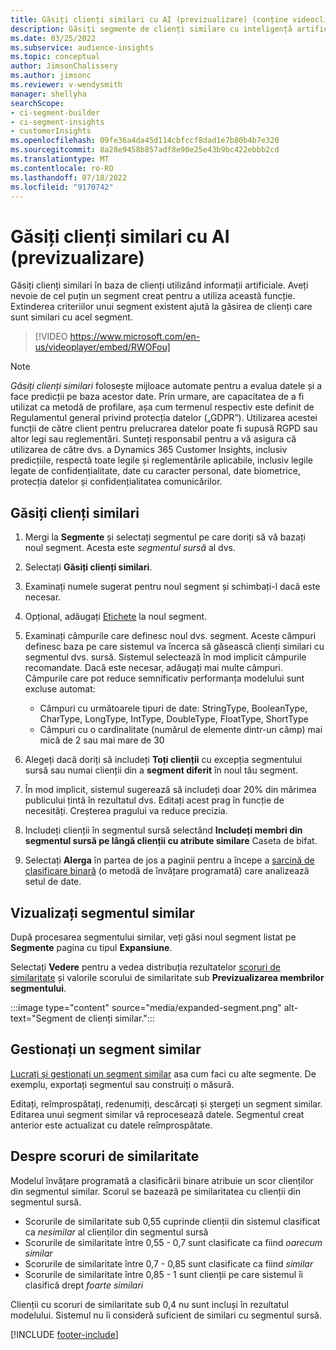```yaml
---
title: Găsiți clienți similari cu AI (previzualizare) (conține videoclip)
description: Găsiți segmente de clienți similare cu inteligență artificială.
ms.date: 03/25/2022
ms.subservice: audience-insights
ms.topic: conceptual
author: JimsonChalissery
ms.author: jimsonc
ms.reviewer: v-wendysmith
manager: shellyha
searchScope:
- ci-segment-builder
- ci-segment-insights
- customerInsights
ms.openlocfilehash: 09fe36a4da45d114cbfccf8dad1e7b80b4b7e320
ms.sourcegitcommit: 8a28e9458b857adf8e90e25e43b9bc422ebbb2cd
ms.translationtype: MT
ms.contentlocale: ro-RO
ms.lasthandoff: 07/18/2022
ms.locfileid: "9170742"
---
```

# <a name="find-similar-customers-with-ai-preview"></a>Găsiți clienți similari cu AI (previzualizare)

Găsiți clienți similari în baza de clienți utilizând informații artificiale. Aveți nevoie de cel puțin un segment creat pentru a utiliza această funcție. Extinderea criteriilor unui segment existent ajută la găsirea de clienți care sunt similari cu acel segment.

> [!VIDEO https://www.microsoft.com/en-us/videoplayer/embed/RWOFou]

> [!NOTE]
> *Găsiți clienți similari* folosește mijloace automate pentru a evalua datele și a face predicții pe baza acestor date. Prin urmare, are capacitatea de a fi utilizat ca metodă de profilare, așa cum termenul respectiv este definit de Regulamentul general privind protecția datelor („GDPR”). Utilizarea acestei funcții de către client pentru prelucrarea datelor poate fi supusă RGPD sau altor legi sau reglementări. Sunteți responsabil pentru a vă asigura că utilizarea de către dvs. a Dynamics 365 Customer Insights, inclusiv predicțiile, respectă toate legile și reglementările aplicabile, inclusiv legile legate de confidențialitate, date cu caracter personal, date biometrice, protecția datelor și confidențialitatea comunicărilor.

## <a name="find-similar-customers"></a>Găsiți clienți similari

1. Mergi la **Segmente** și selectați segmentul pe care doriți să vă bazați noul segment. Acesta este *segmentul sursă* al dvs.

1. Selectați **Găsiți clienți similari**.

1. Examinați numele sugerat pentru noul segment și schimbați-l dacă este necesar.

1. Opțional, adăugați [Etichete](work-with-tags-columns.md#manage-tags) la noul segment.

1. Examinați câmpurile care definesc noul dvs. segment. Aceste câmpuri definesc baza pe care sistemul va încerca să găsească clienți similari cu segmentul dvs. sursă. Sistemul selectează în mod implicit câmpurile recomandate. Dacă este necesar, adăugați mai multe câmpuri.
  Câmpurile care pot reduce semnificativ performanța modelului sunt excluse automat:
  
   - Câmpuri cu următoarele tipuri de date: StringType, BooleanType, CharType, LongType, IntType, DoubleType, FloatType, ShortType
   - Câmpuri cu o cardinalitate (numărul de elemente dintr-un câmp) mai mică de 2 sau mai mare de 30

1. Alegeți dacă doriți să includeți **Toți clienții** cu excepția segmentului sursă sau numai clienții din a **segment diferit** în noul tău segment.

1. În mod implicit, sistemul sugerează să includeți doar 20% din mărimea publicului țintă în rezultatul dvs. Editați acest prag în funcție de necesități. Creșterea pragului va reduce precizia.

1. Includeți clienții în segmentul sursă selectând **Includeți membri din segmentul sursă pe lângă clienții cu atribute similare** Caseta de bifat.

1. Selectați **Alerga** în partea de jos a paginii pentru a începe a [sarcină de clasificare binară](#about-similarity-scores) (o metodă de învățare programată) care analizează setul de date.

## <a name="view-the-similar-segment"></a>Vizualizați segmentul similar

După procesarea segmentului similar, veți găsi noul segment listat pe **Segmente** pagina cu tipul **Expansiune**.

Selectați **Vedere** pentru a vedea distribuția rezultatelor [scoruri de similaritate](#about-similarity-scores) și valorile scorului de similaritate sub **Previzualizarea membrilor segmentului**.

:::image type="content" source="media/expanded-segment.png" alt-text="Segment de clienți similar.":::

## <a name="manage-a-similar-segment"></a>Gestionați un segment similar

[Lucrați și gestionați un segment similar](segments.md#manage-existing-segments) asa cum faci cu alte segmente. De exemplu, exportați segmentul sau construiți o măsură.

Editați, reîmprospătați, redenumiți, descărcați și ștergeți un segment similar. Editarea unui segment similar vă reprocesează datele. Segmentul creat anterior este actualizat cu datele reîmprospătate.

## <a name="about-similarity-scores"></a>Despre scoruri de similaritate

Modelul învățare programată a clasificării binare atribuie un scor clienților din segmentul similar. Scorul se bazează pe similaritatea cu clienții din segmentul sursă.

- Scorurile de similaritate sub 0,55 cuprinde clienții din sistemul clasificat ca *nesimilar* al clienților din segmentul sursă
- Scorurile de similaritate între 0,55 - 0,7 sunt clasificate ca fiind *oarecum similar*
- Scorurile de similaritate între 0,7 - 0,85 sunt clasificate ca fiind *similar*
- Scorurile de similaritate între 0,85 - 1 sunt clienții pe care sistemul îi clasifică drept *foarte similari*

Clienții cu scoruri de similaritate sub 0,4 nu sunt incluși în rezultatul modelului. Sistemul nu îi consideră suficient de similari cu segmentul sursă.

[!INCLUDE [footer-include](includes/footer-banner.md)]
